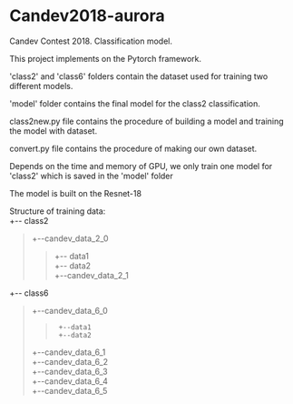 # Candev2018-aurora
Candev Contest 2018. Classification model.         

This project implements on the Pytorch framework.

'class2' and 'class6' folders contain the dataset used for training two different models.

'model' folder contains the final model for the class2 classification.

class2new.py file contains the procedure of building a model and training the model with dataset.

convert.py file contains the procedure of making our own dataset.

Depends on the time and memory of GPU, we only train one model for 'class2' which is saved in the 'model' folder

The model is built on the Resnet-18

Structure of training data:     
+-- class2          
>   +--candev_data_2_0         
>>    +-- data1        
>>     +-- data2       
>   +--candev_data_2_1        

             
+-- class6     
>   +--candev_data_6_0       
>>      +--data1         
>>      +--data2        
>   +--candev_data_6_1         
>   +--candev_data_6_2        
>   +--candev_data_6_3       
>   +--candev_data_6_4       
>   +--candev_data_6_5        
      

